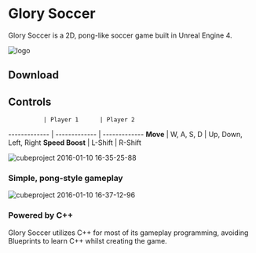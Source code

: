 # Glory Soccer
Glory Soccer is a 2D, pong-like soccer game built in Unreal Engine 4.

![logo](https://cloud.githubusercontent.com/assets/10332234/12224250/f4a097a2-b7b9-11e5-8d0e-08f84a76b0b2.jpg)

## Download

## Controls

              | Player 1      | Player 2
------------- | ------------- | -------------
**Move**          | W, A, S, D    | Up, Down, Left, Right
**Speed Boost**   | L-Shift       | R-Shift

![cubeproject 2016-01-10 16-35-25-88](https://cloud.githubusercontent.com/assets/10332234/12224336/ca9dc9a0-b7bb-11e5-867c-666930cfb1e0.jpg)

### Simple, pong-style gameplay
![cubeproject 2016-01-10 16-37-12-96](https://cloud.githubusercontent.com/assets/10332234/12224353/2305334e-b7bc-11e5-92a0-70d5009d99b3.jpg)

### Powered by C++
Glory Soccer utilizes C++ for most of its gameplay programming, avoiding Blueprints to learn C++ whilst creating the game.
